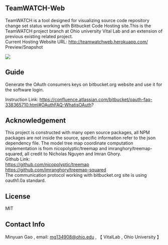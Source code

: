 ## TeamWATCH-Web
TeamWATCH is a tool designed for visualizing source code repository change set status working with Bitbucket Code Hosting site.This is the TeamWATCH project branch at Ohio university Vital Lab and an extension of previous existing related project.   
Current Hosting Website URL: http://teamwatchweb.herokuapp.com/   
Preview/Snapshot

![](https://image-store.slidesharecdn.com/c4e7fde2-6420-434e-8271-ea78c0648ded-medium.png)

## Guide
Generate the OAuth consumers keys on bitbucket.org website and use it for the software login.

Instruction Link:
https://confluence.atlassian.com/bitbucket/oauth-faq-338365710.html#OAuthFAQ-WhatisOAuth?


## Acknowledgement
This project is constructed with many open source packages, all NPM packages are not inside the source, specific information refer to the json dependency file. The model tree map coordinate computation implementation is from nicopolyptic/treemap and imranghory/treemap-squared, all credit to Nicholas Nguyen and Imran Ghory.       
Github Link:       
https://github.com/nicopolyptic/treemap       
https://github.com/imranghory/treemap-squared       
The communication protocol working with bitbucket.org site is using oauth1.0a standard.

## License  
MIT

## Contact Info  
Minyuan Gao , email: mg134908@ohio.edu , 【 VitalLab , Ohio University 】

